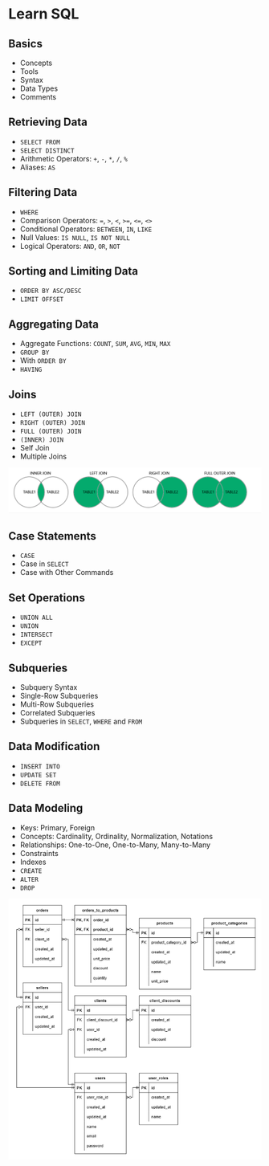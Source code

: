 # Learn SQL

## Basics

- Concepts
- Tools
- Syntax
- Data Types
- Comments

## Retrieving Data

- `SELECT FROM`
- `SELECT DISTINCT`
- Arithmetic Operators: `+`, `-`, `*`, `/`, `%`
- Aliases: `AS`

## Filtering Data

- `WHERE`
- Comparison Operators: `=`, `>`, `<`, `>=`, `<=`, `<>`
- Conditional Operators: `BETWEEN`, `IN`, `LIKE`
- Null Values: `IS NULL`, `IS NOT NULL`
- Logical Operators: `AND`, `OR`, `NOT`

## Sorting and Limiting Data

- `ORDER BY ASC/DESC`
- `LIMIT OFFSET`

## Aggregating Data

- Aggregate Functions: `COUNT`, `SUM`, `AVG`, `MIN`, `MAX`
- `GROUP BY`
- With `ORDER BY`
- `HAVING`

## Joins

- `LEFT (OUTER) JOIN`
- `RIGHT (OUTER) JOIN`
- `FULL (OUTER) JOIN`
- `(INNER) JOIN`
- Self Join
- Multiple Joins

![img-joins](/lessons/sql/resources/joins.png)

## Case Statements

- `CASE`
- Case in `SELECT`
- Case with Other Commands

## Set Operations

- `UNION ALL`
- `UNION`
- `INTERSECT`
- `EXCEPT`

## Subqueries

- Subquery Syntax
- Single-Row Subqueries
- Multi-Row Subqueries
- Correlated Subqueries
- Subqueries in `SELECT`, `WHERE` and `FROM`

## Data Modification

- `INSERT INTO`
- `UPDATE SET`
- `DELETE FROM`

## Data Modeling

- Keys: Primary, Foreign
- Concepts: Cardinality, Ordinality, Normalization, Notations
- Relationships: One-to-One, One-to-Many, Many-to-Many
- Constraints
- Indexes
- `CREATE`
- `ALTER`
- `DROP`

![img-data-modeling](/lessons/sql/resources/data-modeling.png)
